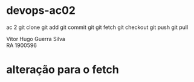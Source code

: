 # devops-ac02
ac 2
git clone 
git add
git commit 
git git fetch
git checkout
git push
git pull

Vitor Hugo Guerra Silva  
RA 1900596

# alteração para o fetch
